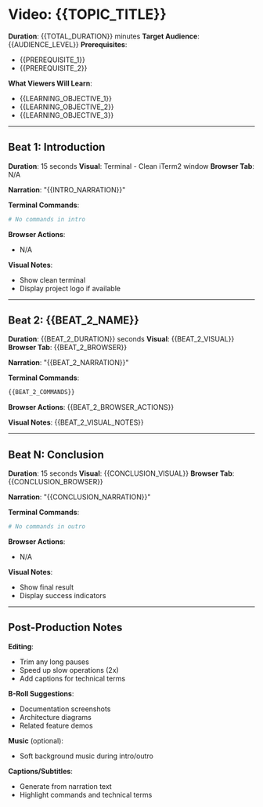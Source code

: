 # Video: {{TOPIC_TITLE}}

**Duration**: {{TOTAL_DURATION}} minutes
**Target Audience**: {{AUDIENCE_LEVEL}}
**Prerequisites**:
- {{PREREQUISITE_1}}
- {{PREREQUISITE_2}}

**What Viewers Will Learn**:
- {{LEARNING_OBJECTIVE_1}}
- {{LEARNING_OBJECTIVE_2}}
- {{LEARNING_OBJECTIVE_3}}

---

## Beat 1: Introduction
**Duration**: 15 seconds
**Visual**: Terminal - Clean iTerm2 window
**Browser Tab**: N/A

**Narration**:
"{{INTRO_NARRATION}}"

**Terminal Commands**:
```bash
# No commands in intro
```

**Browser Actions**:
- N/A

**Visual Notes**:
- Show clean terminal
- Display project logo if available

---

## Beat 2: {{BEAT_2_NAME}}
**Duration**: {{BEAT_2_DURATION}} seconds
**Visual**: {{BEAT_2_VISUAL}}
**Browser Tab**: {{BEAT_2_BROWSER}}

**Narration**:
"{{BEAT_2_NARRATION}}"

**Terminal Commands**:
```bash
{{BEAT_2_COMMANDS}}
```

**Browser Actions**:
{{BEAT_2_BROWSER_ACTIONS}}

**Visual Notes**:
{{BEAT_2_VISUAL_NOTES}}

---

## Beat N: Conclusion
**Duration**: 15 seconds
**Visual**: {{CONCLUSION_VISUAL}}
**Browser Tab**: {{CONCLUSION_BROWSER}}

**Narration**:
"{{CONCLUSION_NARRATION}}"

**Terminal Commands**:
```bash
# No commands in outro
```

**Browser Actions**:
- N/A

**Visual Notes**:
- Show final result
- Display success indicators

---

## Post-Production Notes

**Editing**:
- Trim any long pauses
- Speed up slow operations (2x)
- Add captions for technical terms

**B-Roll Suggestions**:
- Documentation screenshots
- Architecture diagrams
- Related feature demos

**Music** (optional):
- Soft background music during intro/outro

**Captions/Subtitles**:
- Generate from narration text
- Highlight commands and technical terms
